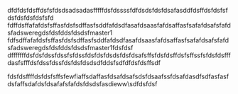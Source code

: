 dfdfdsfdsffdsfsfdsdsadsadasfffffdsfdssssfdfdsdsfdsfdsafasddfdsffdsfdsfsfdsfdsfdsfdsfsfd
fdffdsffafafdsfsffasfdsfsdffasfsddfafdsdfasafdsaasfafdsaffasfsafafdsafsfafdsfadsweregdsfdsfddsfdsdsfmaster1
fdfsdffafafdsfsffasfdsfsdffasfsddfafdsdfasafdsaasfafdsaffasfsafafdsafsfafdsfadsweregdsfdsfddsfdsdsfmaster1fdsfdsf
dfffffffdsfdsfdssfdssfsfdssfdsfdsfdsdsfdsfdsafsffsfdsfdsffdsfsffssfsfdsfdsfffdasfsfffdsfdssfdssfdsfdsfdsdsdfddsfsdfdfdsfdsffsdf

fdsfdsffffdsfdsfsffsfewfiaffsdaffasfdsafdsafsdsfdsaafssfdsafdasdfsdfasfasfdsfaffsdafdsfdsafafsfafdsfdsdsfasdieww\sdfdsfdsf

